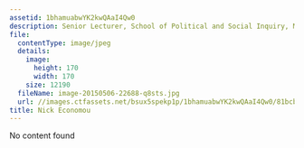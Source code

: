 ```yaml
---
assetid: 1bhamuabwYK2kwQAaI4Qw0
description: Senior Lecturer, School of Political and Social Inquiry, Monash University
file:
  contentType: image/jpeg
  details:
    image:
      height: 170
      width: 170
    size: 12190
  fileName: image-20150506-22688-q8sts.jpg
  url: //images.ctfassets.net/bsux5spekp1p/1bhamuabwYK2kwQAaI4Qw0/81bcb43a2f7a4be10dbb46dae327f0cd/image-20150506-22688-q8sts.jpg
title: Nick Economou
---
```

No content found